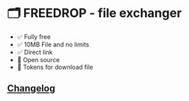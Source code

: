 # 🗂 FREEDROP - file exchanger


- ✅ Fully free
- ✅ 10MB File and no limits
- ✅ Direct link
- 🔑 Open source
- 📂 Tokens for download file

## [Changelog](https://github.com/nikitapro225/freedrop/blob/main/Changelog.md)
